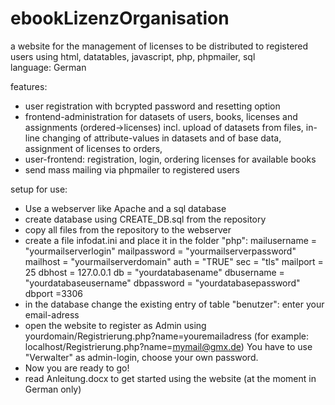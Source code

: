 # ebookLizenzOrganisation
a website for the management of licenses to be distributed to registered users using html, datatables, javascript, php, phpmailer, sql<br>
language: German

features:
- user registration with bcrypted password and resetting option
- frontend-administration for datasets of users, books, licenses and assignments (ordered->licenses) incl. upload of datasets from files, in-line changing of attribute-values in datasets and of base data, assignment of licenses to orders,
- user-frontend: registration, login, ordering licenses for available books
- send mass mailing via phpmailer to registered users

setup for use:
- Use a webserver like Apache and a sql database
- create database using CREATE_DB.sql from the repository
- copy all files from the repository to the webserver
- create a file infodat.ini and place it in the folder "php":
  mailusername = "yourmailserverlogin"
  mailpassword = "yourmailserverpassword"
  mailhost = "yourmailserverdomain"
  auth = "TRUE"
  sec = "tls"
  mailport = 25
  dbhost = 127.0.0.1
  db = "yourdatabasename"
  dbusername = "yourdatabaseusername"
  dbpassword = "yourdatabasepassword"
  dbport =3306
- in the database change the existing entry of table "benutzer": enter your email-adress
- open the website to register as Admin using yourdomain/Registrierung.php?name=youremailadress (for example: localhost/Registrierung.php?name=mymail@gmx.de)
  You have to use "Verwalter" as admin-login, choose your own password.
- Now you are ready to go!
- read Anleitung.docx to get started using the website (at the moment in German only)
